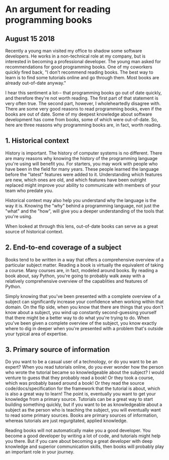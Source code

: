 # An argument for reading programming books
## August 15 2018

Recently a young man visited my office to shadow some software developers. He
works in a non-technical role at my company, but is interested in becoming a
professional developer. The young man asked for recommendations for good
programming books. One of my coworkers quickly
fired back, "I don't recommend reading books. The best way to learn is to find
some tutorials online and go through them. Most books are already out-of-date
anyway."

I hear this sentiment a lot-- that programming books go out of date quickly,
and therefore they're not worth reading. The first part of that statement is
very often true. The second part, however, I wholeheartedly disagree with. There
are some very good reasons to read programming books, even if the books are out of
date. Some of my deepest knowledge about software development has come from
books, some of which were out-of-date. So, here are three reasons why programming books are,
in fact, worth reading.

## 1. Historical context
History is important. The history of computer systems is no different.
There are many reasons why knowing the history of the programming language
you're using will benefit you. For starters, you may work with people who have
been in the field for many years. These people learned the language before the
"latest" features were added to it. Understanding which features are new, which
ones are old, and which features have been outright replaced might
improve your ability to communicate with members of your team who predate you.

Historical context may also help you understand why the language is the way it
is. Knowing the "why" behind a programming language, not just the "what" and the
"how", will give you a deeper understanding of the tools that you're using.

When looked at through this lens, out-of-date books can serve as a great source
of historical context.

## 2. End-to-end coverage of a subject
Books tend to be written in a way that offers a comprehensive overview
of a particular subject matter. Reading a book is virtually the equivalent of taking a
course. Many courses are, in fact, modeled around books. By reading a book
about, say Python, you're going to probably walk away with a relatively comprehensive
overview of the capablities and features of Python.

Simply knowing that you've been presented with a complete overview of a subject
can significantly increase your confidence when working within that domain. On
the flip side, when you know that there are things that you don't know about
a subject, you wind up constantly second-guessing yourself that there might be a
better way to do what you're trying to do. When you've been given a complete
overview of the subject, you know exactly where to dig in deeper when you're
presented with a problem that's outside your typical area of expertise.

## 3. Primary source of information
Do you want to be a casual user of a technology, or do you want to be an
expert? When you read tutorials online, do you ever wonder how the person
who wrote the tutorial became so knowledgeable about the subject? I would
venture to guess that they probably read a book! Or they took a course,
which was probably based around a book! Or they read the source code/docs/specification
for the framework that the tutorial is about, which is also a
great way to learn! The point is, eventually you want to get your knowledge
from a primary source. Tutorials can be a great way to start building
something quickly, but if you want to be as knowledgeable about a subject as
the person who is teaching the subject, you will eventually want to read
some primary sources. Books are primary sources of information, whereas
tutorials are just regurgitated, applied knowledge.

Reading books will not automatically make you a good developer. You become a
good developer by writing a lot of code, and tutorials might help you there.
But if you care about becoming a great developer with deep knowledge and
superior communication skills, then books will probably play an important role
in your journey.
